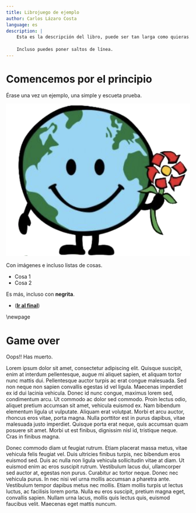 ```yaml
---
title: Librojuego de ejemplo
author: Carlos Lázaro Costa
language: es
description: |
	Esta es la descripción del libro, puede ser tan larga como quieras.
	
	Incluso puedes poner saltos de línea.
---
```


# Comencemos por el principio

Érase una vez un ejemplo, una simple y escueta prueba.

![Tierra](start/green-earth.png)

Con imágenes e incluso listas de cosas.

- Cosa 1
- Cosa 2

Es más, incluso con **negrita**.

- ([**Ir al final**](#game-over))

\newpage

# Game over

Oops!! Has muerto.

Lorem ipsum dolor sit amet, consectetur adipiscing elit. Quisque suscipit, enim at interdum pellentesque, augue mi aliquet sapien, et aliquam tortor nunc mattis dui. Pellentesque auctor turpis ac erat congue malesuada. Sed non neque non sapien convallis egestas id vel ligula. Maecenas imperdiet ex id dui lacinia vehicula. Donec id nunc congue, maximus lorem sed, condimentum arcu. Ut commodo ac dolor sed commodo. Proin lectus odio, aliquet pretium accumsan sit amet, vehicula euismod ex. Nam bibendum elementum ligula ut vulputate. Aliquam erat volutpat. Morbi et arcu auctor, rhoncus eros vitae, porta magna. Nulla porttitor est in purus dapibus, vitae malesuada justo imperdiet. Quisque porta erat neque, quis accumsan quam posuere sit amet. Morbi ut est finibus, dignissim nisl id, tristique neque. Cras in finibus magna.

Donec commodo diam ut feugiat rutrum. Etiam placerat massa metus, vitae vehicula felis feugiat vel. Duis ultricies finibus turpis, nec bibendum eros euismod sed. Duis ac nulla non ligula vehicula sollicitudin vitae at diam. Ut euismod enim ac eros suscipit rutrum. Vestibulum lacus dui, ullamcorper sed auctor at, egestas non purus. Curabitur ac tortor neque. Donec nec vehicula purus. In nec nisi vel urna mollis accumsan a pharetra ante. Vestibulum tempor dapibus metus nec mollis. Etiam mollis turpis ut lectus luctus, ac facilisis lorem porta. Nulla eu eros suscipit, pretium magna eget, convallis sapien. Nullam urna lacus, mollis quis lectus quis, euismod faucibus velit. Maecenas eget mattis nuncum.
